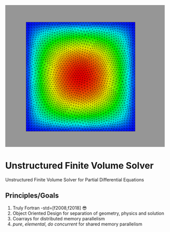 ![alt text](https://github.com/komahanb/unstructured-finite-volume/blob/master/doc/poisson.png)

# Unstructured Finite Volume Solver

Unstructured Finite Volume Solver for Partial Differential Equations

## Principles/Goals

1. Truly Fortran -std=[f2008,f2018] :sunglasses:
2. Object Oriented Design for separation of geometry, physics and solution
3. Coarrays for distributed memory parallelism
4. *pure*, *elemental*, *do concurrent* for shared memory parallelism
